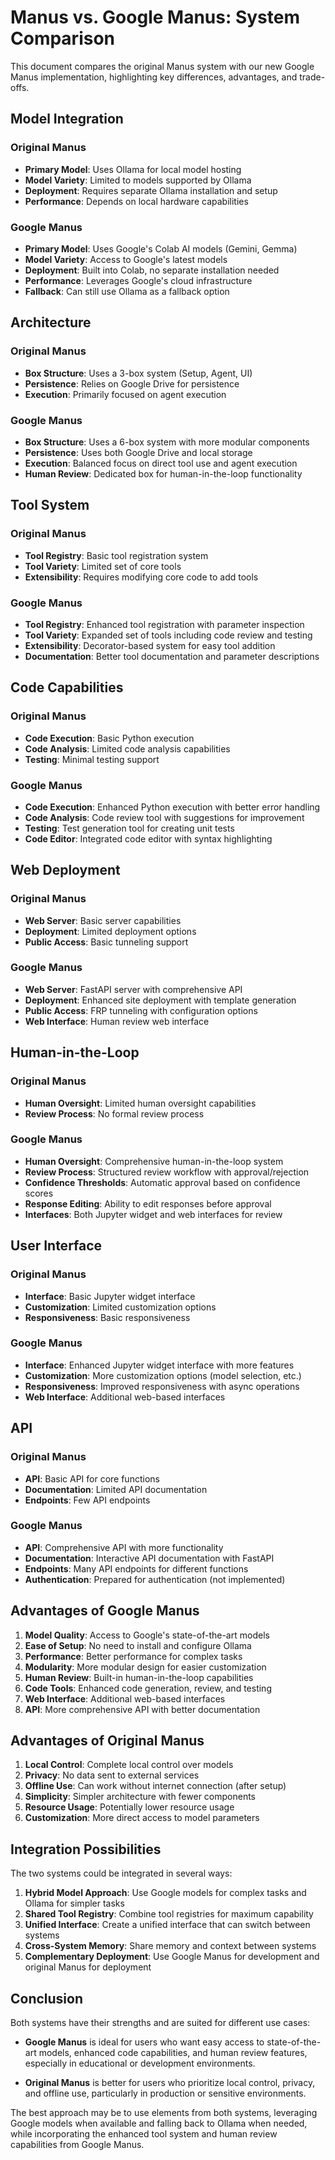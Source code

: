# Manus vs. Google Manus: System Comparison

This document compares the original Manus system with our new Google Manus implementation, highlighting key differences, advantages, and trade-offs.

## Model Integration

### Original Manus
- **Primary Model**: Uses Ollama for local model hosting
- **Model Variety**: Limited to models supported by Ollama
- **Deployment**: Requires separate Ollama installation and setup
- **Performance**: Depends on local hardware capabilities

### Google Manus
- **Primary Model**: Uses Google's Colab AI models (Gemini, Gemma)
- **Model Variety**: Access to Google's latest models
- **Deployment**: Built into Colab, no separate installation needed
- **Performance**: Leverages Google's cloud infrastructure
- **Fallback**: Can still use Ollama as a fallback option

## Architecture

### Original Manus
- **Box Structure**: Uses a 3-box system (Setup, Agent, UI)
- **Persistence**: Relies on Google Drive for persistence
- **Execution**: Primarily focused on agent execution

### Google Manus
- **Box Structure**: Uses a 6-box system with more modular components
- **Persistence**: Uses both Google Drive and local storage
- **Execution**: Balanced focus on direct tool use and agent execution
- **Human Review**: Dedicated box for human-in-the-loop functionality

## Tool System

### Original Manus
- **Tool Registry**: Basic tool registration system
- **Tool Variety**: Limited set of core tools
- **Extensibility**: Requires modifying core code to add tools

### Google Manus
- **Tool Registry**: Enhanced tool registration with parameter inspection
- **Tool Variety**: Expanded set of tools including code review and testing
- **Extensibility**: Decorator-based system for easy tool addition
- **Documentation**: Better tool documentation and parameter descriptions

## Code Capabilities

### Original Manus
- **Code Execution**: Basic Python execution
- **Code Analysis**: Limited code analysis capabilities
- **Testing**: Minimal testing support

### Google Manus
- **Code Execution**: Enhanced Python execution with better error handling
- **Code Analysis**: Code review tool with suggestions for improvement
- **Testing**: Test generation tool for creating unit tests
- **Code Editor**: Integrated code editor with syntax highlighting

## Web Deployment

### Original Manus
- **Web Server**: Basic server capabilities
- **Deployment**: Limited deployment options
- **Public Access**: Basic tunneling support

### Google Manus
- **Web Server**: FastAPI server with comprehensive API
- **Deployment**: Enhanced site deployment with template generation
- **Public Access**: FRP tunneling with configuration options
- **Web Interface**: Human review web interface

## Human-in-the-Loop

### Original Manus
- **Human Oversight**: Limited human oversight capabilities
- **Review Process**: No formal review process

### Google Manus
- **Human Oversight**: Comprehensive human-in-the-loop system
- **Review Process**: Structured review workflow with approval/rejection
- **Confidence Thresholds**: Automatic approval based on confidence scores
- **Response Editing**: Ability to edit responses before approval
- **Interfaces**: Both Jupyter widget and web interfaces for review

## User Interface

### Original Manus
- **Interface**: Basic Jupyter widget interface
- **Customization**: Limited customization options
- **Responsiveness**: Basic responsiveness

### Google Manus
- **Interface**: Enhanced Jupyter widget interface with more features
- **Customization**: More customization options (model selection, etc.)
- **Responsiveness**: Improved responsiveness with async operations
- **Web Interface**: Additional web-based interfaces

## API

### Original Manus
- **API**: Basic API for core functions
- **Documentation**: Limited API documentation
- **Endpoints**: Few API endpoints

### Google Manus
- **API**: Comprehensive API with more functionality
- **Documentation**: Interactive API documentation with FastAPI
- **Endpoints**: Many API endpoints for different functions
- **Authentication**: Prepared for authentication (not implemented)

## Advantages of Google Manus

1. **Model Quality**: Access to Google's state-of-the-art models
2. **Ease of Setup**: No need to install and configure Ollama
3. **Performance**: Better performance for complex tasks
4. **Modularity**: More modular design for easier customization
5. **Human Review**: Built-in human-in-the-loop capabilities
6. **Code Tools**: Enhanced code generation, review, and testing
7. **Web Interface**: Additional web-based interfaces
8. **API**: More comprehensive API with better documentation

## Advantages of Original Manus

1. **Local Control**: Complete local control over models
2. **Privacy**: No data sent to external services
3. **Offline Use**: Can work without internet connection (after setup)
4. **Simplicity**: Simpler architecture with fewer components
5. **Resource Usage**: Potentially lower resource usage
6. **Customization**: More direct access to model parameters

## Integration Possibilities

The two systems could be integrated in several ways:

1. **Hybrid Model Approach**: Use Google models for complex tasks and Ollama for simpler tasks
2. **Shared Tool Registry**: Combine tool registries for maximum capability
3. **Unified Interface**: Create a unified interface that can switch between systems
4. **Cross-System Memory**: Share memory and context between systems
5. **Complementary Deployment**: Use Google Manus for development and original Manus for deployment

## Conclusion

Both systems have their strengths and are suited for different use cases:

- **Google Manus** is ideal for users who want easy access to state-of-the-art models, enhanced code capabilities, and human review features, especially in educational or development environments.

- **Original Manus** is better for users who prioritize local control, privacy, and offline use, particularly in production or sensitive environments.

The best approach may be to use elements from both systems, leveraging Google models when available and falling back to Ollama when needed, while incorporating the enhanced tool system and human review capabilities from Google Manus.